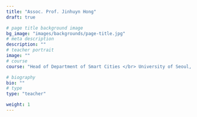 ```yaml
---
title: "Assoc. Prof. Jinhuyn Hong"
draft: true

# page title background image
bg_image: "images/backgrounds/page-title.jpg"
# meta description
description: ""
# teacher portrait
image: ""
# course
course: "Head of Department of Smart Cities </br> University of Seoul, Republic of Korea"

# biography
bio: ""
# type
type: "teacher"

weight: 1
---
```

